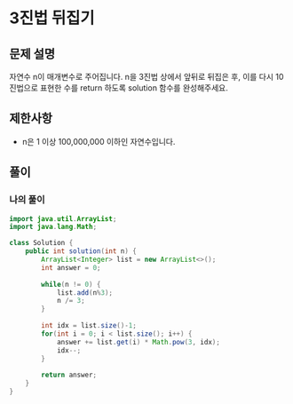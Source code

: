 # 3진법 뒤집기
## 문제 설명
자연수 n이 매개변수로 주어집니다. n을 3진법 상에서 앞뒤로 뒤집은 후, 이를 다시 10진법으로 표현한 수를 return 하도록 solution 함수를 완성해주세요.  

## 제한사항
* n은 1 이상 100,000,000 이하인 자연수입니다.

## 풀이
### 나의 풀이
```java
import java.util.ArrayList;
import java.lang.Math;

class Solution {
    public int solution(int n) {
        ArrayList<Integer> list = new ArrayList<>();
        int answer = 0;
        
        while(n != 0) {
            list.add(n%3);
            n /= 3;
        }
        
        int idx = list.size()-1;
        for(int i = 0; i < list.size(); i++) {
            answer += list.get(i) * Math.pow(3, idx);
            idx--;
        }
        
        return answer;
    }
}
```  
